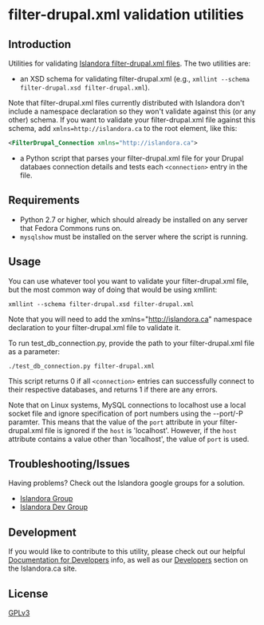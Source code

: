 # filter-drupal.xml validation utilities

## Introduction

Utilities for validating [Islandora filter-drupal.xml files](https://github.com/Islandora/islandora_drupal_filter). The two utilities are:

* an XSD schema for validating filter-drupal.xml (e.g., `xmllint --schema filter-drupal.xsd filter-drupal.xml`).

Note that filter-drupal.xml files currently distributed with Islandora don't include a namespace declaration so they won't validate against this (or any other) schema. If you want to validate your filter-drupal.xml file against this schema, add `xmlns=http://islandora.ca` to the root element, like this:

```xml
<FilterDrupal_Connection xmlns="http://islandora.ca">
```

* a Python script that parses your filter-drupal.xml file for your Drupal databaes connection details and tests each `<connection>` entry in the file.

## Requirements

* Python 2.7 or higher, which should already be installed on any server that Fedora Commons runs on.
* `mysqlshow` must be installed on the server where the script is running.


## Usage

You can use whatever tool you want to validate your filter-drupal.xml file, but the most common way of doing that would be using xmllint:

`xmllint --schema filter-drupal.xsd filter-drupal.xml`

Note that you will need to add the xmlns="http://islandora.ca" namespace declaration to your filter-drupal.xml file to validate it.

To run test_db_connection.py, provide the path to your filter-drupal.xml file as a parameter:

```./test_db_connection.py filter-drupal.xml```

This script returns 0 if all `<connection>` entries can successfully connect to their respective databases, and returns 1 if there are any errors.

Note that on Linux systems, MySQL connections to localhost use a local socket file and ignore specification of port numbers using the --port/-P paramter. This means that the value of the `port` attribute in your filter-drupal.xml file is ignored if the `host` is 'localhost'. However, if the `host` attribute contains a value other than 'localhost', the value of `port` is used.

## Troubleshooting/Issues

Having problems? Check out the Islandora google groups for a solution.

* [Islandora Group](https://groups.google.com/forum/?hl=en&fromgroups#!forum/islandora)
* [Islandora Dev Group](https://groups.google.com/forum/?hl=en&fromgroups#!forum/islandora-dev)

## Development

If you would like to contribute to this utility, please check out our helpful [Documentation for Developers](https://github.com/Islandora/islandora/wiki#wiki-documentation-for-developers) info, as well as our [Developers](http://islandora.ca/developers) section on the Islandora.ca site.

## License

[GPLv3](http://www.gnu.org/licenses/gpl-3.0.txt)
